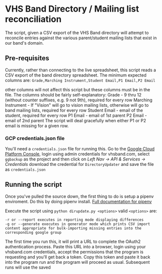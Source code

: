 # VHS Band Directory / Mailing list reconciliation

The script, given a CSV export of the VHS Band directory will attempt to reconcile entries against the various parent/student mailing lists that exist in our band's domain.

## Pre-requisites

Currently, rather than connecting to the live spreadsheet, this script reads a CSV export of the band directory spreadsheet. The minimum expected columns are:
`Grade,Marching Instrument,Student Email,P1 Email,P2 Email`

other columns will not affect this script but these columns must be in the file. The columns should be fairly self-explanatory:
Grade - 9 thru 12 (without counter suffixes, e.g. 9 not 9th), required for every row
Marching Instrument - If "Vision" will go to vision mailing lists, otherwise will go to band mailing lists, required for every row
Student Email - email of the student, required for every row
P1 Email - email of 1st parent
P2 Email - email of 2nd parent
The script will deal gracefully when either P1 or P2 email is missing for a given row.

### GCP credentials.json file

You'll need a `credentials.json` file for running this. Go to the [Google Cloud Platform Console](https://console.cloud.google.com), login using admin credentials for vhsband.com, select `ggbackup` as the project and then click on *Left Nav -> API & Services -> Credentials*
download the credential for `DirectoryUpdater` and save the file as `credentials.json`

## Running the script

Once you've pulled the source down, the first thing to do is setup a pipenv enviroment. Do this by doing pipenv install. [Full documentation for pipenv](https://docs.pipenv.org/en/latest/)

Execute the script using `python dirupdate.py <options>`
valid `<options>` are:
```
-r or --report executes in reporting mode displaying differences
-g or --generate executes in generator mode which prints CSV import content appropriate for bulk-importing missing entries into the corresponding google group
```

The first time you run this, it will print a URL to complete the OAuth2 authentication process. Paste this URL into a browser, login using your vhsband.com credentials, accept the permissions that the program is requesting and you'll get back a token. Copy this token and paste it back into the program run and the program will proceed as usual. Subsequent runs will use the saved 
